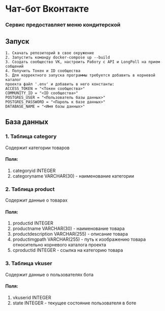 # Чат-бот Вконтакте

### Сервис предоставляет меню кондитерской

## Запуск<br/>
    1. Скачать репозиторий в свое окружение
    2. Запустить команду docker-compose up --build
    3. Создать сообщество VK, настроить Работу с API и LongPoll на прием собщений
    4. Получить Токен и ID сообщества
    5. Для корректного запуска программы требуется добавить в корневой каталог 
    проекта файл '.env' и добавить в него константы:
    ACCESS_TOKEN = "<Токен сообщества>"
    COMMUNITY_ID = "<ID сообщества>"
    POSTGRES_USER = "<Пользователь базы данных>"
    POSTGRES_PASSWORD = "<Пароль к базе данных>"
    DATABASE_NAME = "<Имя базы данных>"

## База данных

### 1. Таблица category
Содержит категории товаров
#### Поля:
1. categoryid INTEGER
2. categoryname VARCHAR(30) - наименование категории

### 2. Таблица product
Содержит данные о товарах
#### Поля:
1. productid INTEGER
2. productname VARCHAR(30) - наименование товара
3. productdescription VARCHAR(255) -  описание товара
4. productimgpath VARCHAR(255) - путь к изображению товара
    относительно корневого каталога проекта
5. cproductid INTEGER - ссылка на категорию товара

### 3. Таблица vkuser
Содержит данные о пользователях бота
#### Поля:
1. vkuserid INTEGER
2. state INTEGER - текущее состояние пользователя в боте


